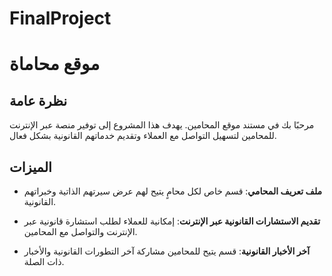 # FinalProject
# موقع محاماة

## نظرة عامة

مرحبًا بك في مستند موقع المحامين. يهدف هذا المشروع إلى توفير منصة عبر الإنترنت للمحامين لتسهيل التواصل مع العملاء وتقديم خدماتهم القانونية بشكل فعال.

## الميزات

- **ملف تعريف المحامي**: قسم خاص لكل محامٍ يتيح لهم عرض سيرتهم الذاتية وخبراتهم القانونية.
  
- **تقديم الاستشارات القانونية عبر الإنترنت**: إمكانية للعملاء لطلب استشارة قانونية عبر الإنترنت والتواصل مع المحامين.

- **آخر الأخبار القانونية**: قسم يتيح للمحامين مشاركة آخر التطورات القانونية والأخبار ذات الصلة.
